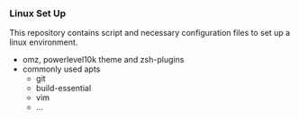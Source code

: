 ### Linux Set Up
This repository contains script and necessary configuration files to set up a linux environment.
- omz, powerlevel10k theme and zsh-plugins
- commonly used apts
  - git
  - build-essential
  - vim
  - ...
